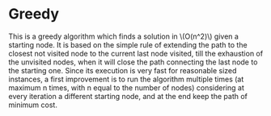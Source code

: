 # Greedy
This is a greedy algorithm which finds a solution in \\(O(n^2)\\) given a starting node. It is based on the simple rule of extending the path to the closest not visited node to the current last node visited, till the exhaustion of the unvisited nodes, when it will close the path connecting the last node to the starting one. 
Since its execution is very fast for reasonable sized instances, a first improvement is to run the algorithm multiple times (at maximum n times, with n equal to the number of nodes) considering at every iteration a different starting node, and at the end keep the path of minimum cost.